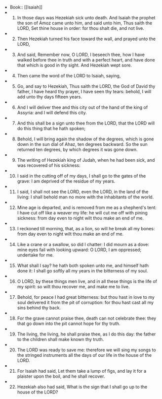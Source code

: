- Book:: [[Isaiah]]
- 1. In those days was Hezekiah sick unto death. And Isaiah the prophet the son of Amoz came unto him, and said unto him, Thus saith the LORD, Set thine house in order: for thou shalt die, and not live.
- 2. Then Hezekiah turned his face toward the wall, and prayed unto the LORD,
- 3. And said, Remember now, O LORD, I beseech thee, how I have walked before thee in truth and with a perfect heart, and have done that which is good in thy sight. And Hezekiah wept sore.
- 4. Then came the word of the LORD to Isaiah, saying,
- 5. Go, and say to Hezekiah, Thus saith the LORD, the God of David thy father, I have heard thy prayer, I have seen thy tears: behold, I will add unto thy days fifteen years.
- 6. And I will deliver thee and this city out of the hand of the king of Assyria: and I will defend this city.
- 7. And this shall be a sign unto thee from the LORD, that the LORD will do this thing that he hath spoken;
- 8. Behold, I will bring again the shadow of the degrees, which is gone down in the sun dial of Ahaz, ten degrees backward. So the sun returned ten degrees, by which degrees it was gone down.
- 9. The writing of Hezekiah king of Judah, when he had been sick, and was recovered of his sickness:
- 10. I said in the cutting off of my days, I shall go to the gates of the grave: I am deprived of the residue of my years.
- 11. I said, I shall not see the LORD, even the LORD, in the land of the living: I shall behold man no more with the inhabitants of the world.
- 12. Mine age is departed, and is removed from me as a shepherd's tent: I have cut off like a weaver my life: he will cut me off with pining sickness: from day even to night wilt thou make an end of me.
- 13. I reckoned till morning, that, as a lion, so will he break all my bones: from day even to night wilt thou make an end of me.
- 14. Like a crane or a swallow, so did I chatter: I did mourn as a dove: mine eyes fail with looking upward: O LORD, I am oppressed; undertake for me.
- 15. What shall I say? he hath both spoken unto me, and himself hath done it: I shall go softly all my years in the bitterness of my soul.
- 16. O LORD, by these things men live, and in all these things is the life of my spirit: so wilt thou recover me, and make me to live.
- 17. Behold, for peace I had great bitterness: but thou hast in love to my soul delivered it from the pit of corruption: for thou hast cast all my sins behind thy back.
- 18. For the grave cannot praise thee, death can not celebrate thee: they that go down into the pit cannot hope for thy truth.
- 19. The living, the living, he shall praise thee, as I do this day: the father to the children shall make known thy truth.
- 20. The LORD was ready to save me: therefore we will sing my songs to the stringed instruments all the days of our life in the house of the LORD.
- 21. For Isaiah had said, Let them take a lump of figs, and lay it for a plaister upon the boil, and he shall recover.
- 22. Hezekiah also had said, What is the sign that I shall go up to the house of the LORD?
